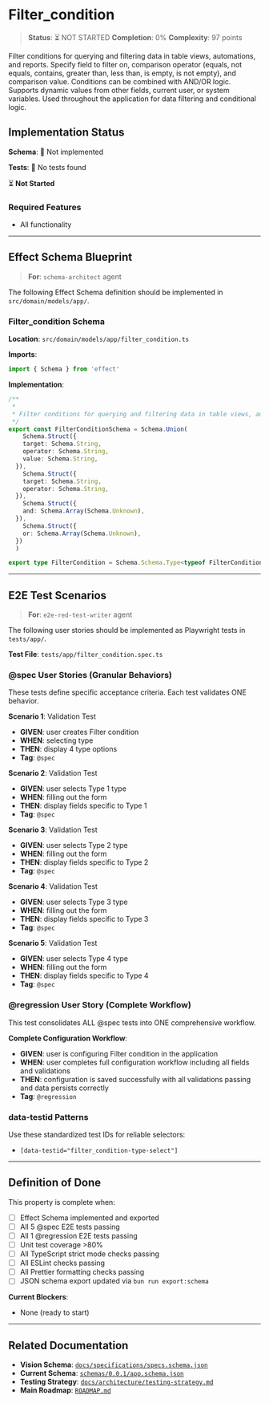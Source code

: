 # Filter_condition

> **Status**: ⏳ NOT STARTED
> **Completion**: 0%
> **Complexity**: 97 points

Filter conditions for querying and filtering data in table views, automations, and reports. Specify field to filter on, comparison operator (equals, not equals, contains, greater than, less than, is empty, is not empty), and comparison value. Conditions can be combined with AND/OR logic. Supports dynamic values from other fields, current user, or system variables. Used throughout the application for data filtering and conditional logic.

## Implementation Status

**Schema**: 🔴 Not implemented

**Tests**: 🔴 No tests found

⏳ **Not Started**

### Required Features

- All functionality

---

## Effect Schema Blueprint

> **For**: `schema-architect` agent

The following Effect Schema definition should be implemented in `src/domain/models/app/`.

### Filter_condition Schema

**Location**: `src/domain/models/app/filter_condition.ts`

**Imports**:

```typescript
import { Schema } from 'effect'
```

**Implementation**:

```typescript
/**
 * 
 * Filter conditions for querying and filtering data in table views, automations, and reports. Specify field to filter on, comparison operator (equals, not equals, contains, greater than, less than, is empty, is not empty), and comparison value. Conditions can be combined with AND/OR logic. Supports dynamic values from other fields, current user, or system variables. Used throughout the application for data filtering and conditional logic.
 */
export const FilterConditionSchema = Schema.Union(
    Schema.Struct({
    target: Schema.String,
    operator: Schema.String,
    value: Schema.String,
  }),
    Schema.Struct({
    target: Schema.String,
    operator: Schema.String,
  }),
    Schema.Struct({
    and: Schema.Array(Schema.Unknown),
  }),
    Schema.Struct({
    or: Schema.Array(Schema.Unknown),
  })
  )

export type FilterCondition = Schema.Schema.Type<typeof FilterConditionSchema>
```

---

## E2E Test Scenarios

> **For**: `e2e-red-test-writer` agent

The following user stories should be implemented as Playwright tests in `tests/app/`.

**Test File**: `tests/app/filter_condition.spec.ts`

### @spec User Stories (Granular Behaviors)

These tests define specific acceptance criteria. Each test validates ONE behavior.

**Scenario 1**: Validation Test

- **GIVEN**: user creates Filter condition
- **WHEN**: selecting type
- **THEN**: display 4 type options
- **Tag**: `@spec`

**Scenario 2**: Validation Test

- **GIVEN**: user selects Type 1 type
- **WHEN**: filling out the form
- **THEN**: display fields specific to Type 1
- **Tag**: `@spec`

**Scenario 3**: Validation Test

- **GIVEN**: user selects Type 2 type
- **WHEN**: filling out the form
- **THEN**: display fields specific to Type 2
- **Tag**: `@spec`

**Scenario 4**: Validation Test

- **GIVEN**: user selects Type 3 type
- **WHEN**: filling out the form
- **THEN**: display fields specific to Type 3
- **Tag**: `@spec`

**Scenario 5**: Validation Test

- **GIVEN**: user selects Type 4 type
- **WHEN**: filling out the form
- **THEN**: display fields specific to Type 4
- **Tag**: `@spec`

### @regression User Story (Complete Workflow)

This test consolidates ALL @spec tests into ONE comprehensive workflow.

**Complete Configuration Workflow**:

- **GIVEN**: user is configuring Filter condition in the application
- **WHEN**: user completes full configuration workflow including all fields and validations
- **THEN**: configuration is saved successfully with all validations passing and data persists correctly
- **Tag**: `@regression`

### data-testid Patterns

Use these standardized test IDs for reliable selectors:

- `[data-testid="filter_condition-type-select"]`

---

## Definition of Done

This property is complete when:

- [ ] Effect Schema implemented and exported
- [ ] All 5 @spec E2E tests passing
- [ ] All 1 @regression E2E tests passing
- [ ] Unit test coverage >80%
- [ ] All TypeScript strict mode checks passing
- [ ] All ESLint checks passing
- [ ] All Prettier formatting checks passing
- [ ] JSON schema export updated via `bun run export:schema`

**Current Blockers**:

- None (ready to start)

---

## Related Documentation

- **Vision Schema**: [`docs/specifications/specs.schema.json`](../specs.schema.json)
- **Current Schema**: [`schemas/0.0.1/app.schema.json`](../../schemas/0.0.1/app.schema.json)
- **Testing Strategy**: [`docs/architecture/testing-strategy.md`](../../architecture/testing-strategy.md)
- **Main Roadmap**: [`ROADMAP.md`](../../../ROADMAP.md)

